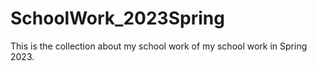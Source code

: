 # SchoolWork_2023Spring

This is the collection about my school work of my school work in Spring 2023.

